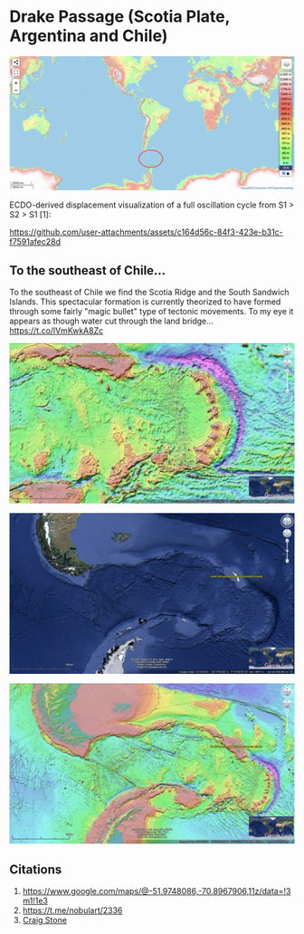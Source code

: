 # Drake Passage (Scotia Plate, Argentina and Chile)

![sa](img/drake-passage.png "sa")

ECDO-derived displacement visualization of a full oscillation cycle from S1 > S2 > S1 [1]:

https://github.com/user-attachments/assets/c164d56c-84f3-423e-b31c-f7591afec28d

## To the southeast of Chile...

To the southeast of Chile we find the Scotia Ridge and the South Sandwich Islands. This spectacular formation is currently theorized to have formed through some fairly "magic bullet" type of tectonic movements. To my eye it appears as though water cut through the land bridge… https://t.co/lVmKwkA8Zc

![](img/1810963093620470220-GSHUzngWEAAqPz1.jpg)

![](img/1810963093620470220-GSHU006WYAAgux9.jpg)

![](img/1810963093620470220-GSHU01FWsAA_AZJ.jpg)

## Citations

1. https://www.google.com/maps/@-51.9748086,-70.8967906,11z/data=!3m1!1e3
2. https://t.me/nobulart/2336
3. [Craig Stone](https://nobulart.com)
